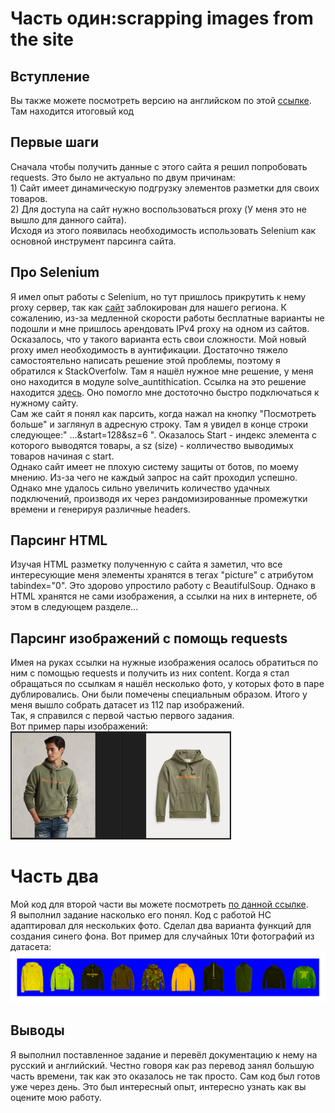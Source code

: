 <h1>Часть один:scrapping images from the site</h1>
<h2>Вступление</h2>
Вы также можете посмотреть версию на английском по этой <a href="https://github.com/Aleshka5/Test_Alex/tree/in_english">ссылке</a>. Там находится итоговый код
<h2>Первые шаги</h2>
Сначала чтобы получить данные с этого сайта я решил попробовать requests. Это было не актуально по двум причинам:<br>
1) Сайт имеет динамическую подгрузку элементов разметки для своих товаров.<br>
2) Для доступа на сайт нужно воспользоваться proxy (У меня это не вышло для данного сайта).<br>
Исходя из этого появилась необходимость использовать Selenium как основной инструмент парсинга сайта.
<h2>Про Selenium</h2>
Я имел опыт работы с Selenium, но тут пришлось прикрутить к нему proxy сервер, так как <a href="https://www.ralphlauren.nl/en/men/clothing/hoodies-sweatshirts/10204?webcat=men%7Cclothing%7Cmen-clothing-hoodies-sweatshirts">сайт</a> заблокирован для нашего региона. К сожалению, из-за медленной скорости работы бесплатные варианты не подошли и мне пришлось арендовать IPv4 proxy на одном из сайтов.
Осказалось, что у такого варианта есть свои сложности. Мой новый proxy имел необходимость в аунтификации. Достаточно тяжело самостоятельно написать решение этой проблемы, поэтому я обратился к StackOverfolw. Там я нашёл нужное мне решение, у меня оно находится в модуле solve_auntithication. Ссылка на это решение находится <a href="https://stackoverflow.com/questions/55582136/how-to-set-proxy-with-authentication-in-selenium-chromedriver-python">здесь</a>. Оно помогло мне достоточно быстро подключаться к нужному сайту.<br>
Сам же сайт я понял как парсить, когда нажал на кнопку "Посмотреть больше" и заглянул в адресную строку. Там я увидел в конце строки следующее:" ...&start=128&sz=6 ". Оказалось Start - индекс элемента с которого выводятся товары, а sz (size) - колличество выводимых товаров начиная с start.<br>
Однако сайт имеет не плохую систему защиты от ботов, по моему мнению. Из-за чего не каждый запрос на сайт проходил успешно. Однако мне удалось сильно увеличить количество удачных подключений, производя их через рандомизированные промежутки времени и генерируя различные headers.
<h2>Парсинг HTML</h2>
Изучая HTML разметку полученную с сайта я заметил, что все интересующие меня элементы хранятся в тегах "picture" с атрибутом tabindex="0". Это здорово упростило работу с BeautifulSoup. Однако в HTML хранятся не сами изображения, а ссылки на них в интернете, об этом в следующем разделе...
<h2>Парсинг изображений с помощь requests</h2>
Имея на руках ссылки на нужные изображения осалось обратиться по ним с помощью requests и получить из них content. Когда я стал обращаться по ссылкам я нашёл несколько фото, у которых фото в паре дублировались. Они были помечены специальным образом. Итого у меня вышло собрать датасет из 112 пар изображений.<br>
Так, я справился с первой частью первого задания.<br> 
Вот пример пары изображений: <img src="https://github.com/Aleshka5/Test_Alex/blob/in_english/example_image_pair.JPG" width = 70%>
<h1>Часть два</h1>
Мой код для второй части вы можете посмотреть <a href="https://colab.research.google.com/drive/1x0qdfwX699XY3XLNFwEMtXva4kffl3mZ?usp=sharing">по данной ссылке</a>.<br>
Я выполнил задание насколько его понял. Код с работой НС адаптировал для нескольких фото. Сделал два варианта функций для создания синего фона.
Вот пример для случайных 10ти фотографий из датасета:<br>
<img src="https://github.com/Aleshka5/Test_Alex/blob/in_english/example_image_preprocessing.png" width = 100%>  
<h2>Выводы</h2>
Я выполнил поставленное задание и перевёл документацию к нему на русский и английский. Честно говоря как раз перевод занял большую часть времени, так как это оказалось не так просто. Сам код был готов уже через день. Это был интересный опыт, интересно узнать как вы оцените мою работу.
